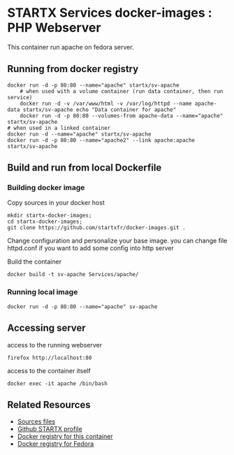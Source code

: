 # STARTX Services docker-images : PHP Webserver
This container run apache on fedora server.

## Running from docker registry

	docker run -d -p 80:80 --name="apache" startx/sv-apache
        # when used with a volume container (run data container, then run service)
        docker run -d -v /var/www/html -v /var/log/httpd --name apache-data startx/sv-apache echo "Data container for apache"
        docker run -d -p 80:80 --volumes-from apache-data --name="apache" startx/sv-apache
	# when used in a linked container
	docker run -d --name="apache" startx/sv-apache
	docker run -d -p 80:80 --name="apache2" --link apache:apache startx/sv-apache

## Build and run from local Dockerfile
### Building docker image
Copy sources in your docker host 

	mkdir startx-docker-images; 
	cd startx-docker-images;
	git clone https://github.com/startxfr/docker-images.git .

Change configuration and personalize your base image. you can change file httpd.conf if you want to add some config into http server

Build the container

	docker build -t sv-apache Services/apache/

### Running local image

	docker run -d -p 80:80 --name="apache" sv-apache

## Accessing server
access to the running webserver

	firefox http://localhost:80

access to the container itself

	docker exec -it apache /bin/bash

## Related Resources
* [Sources files](https://github.com/startxfr/docker-images/tree/master/Services/apache)
* [Github STARTX profile](https://github.com/startxfr/docker-images)
* [Docker registry for this container](https://registry.hub.docker.com/u/startx/sv-apache/)
* [Docker registry for Fedora](https://registry.hub.docker.com/u/fedora/)

